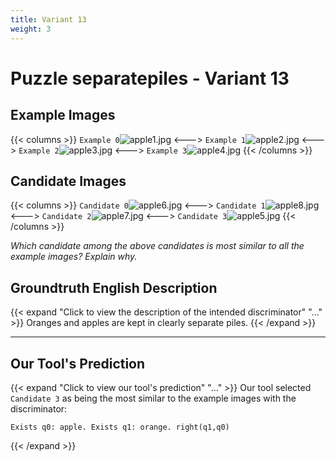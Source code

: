 ```yaml
---
title: Variant 13
weight: 3
---
```


# Puzzle separatepiles - Variant 13

## Example Images
{{< columns >}}
`Example 0`![apple1.jpg](/natscene_data/images/apple1.jpg)
<--->
`Example 1`![apple2.jpg](/natscene_data/images/apple2.jpg)
<--->
`Example 2`![apple3.jpg](/natscene_data/images/apple3.jpg)
<--->
`Example 3`![apple4.jpg](/natscene_data/images/apple4.jpg)
{{< /columns >}}

## Candidate Images
{{< columns >}}
`Candidate 0`![apple6.jpg](/natscene_data/images/apple6.jpg)
<--->
`Candidate 1`![apple8.jpg](/natscene_data/images/apple8.jpg)
<--->
`Candidate 2`![apple7.jpg](/natscene_data/images/apple7.jpg)
<--->
`Candidate 3`![apple5.jpg](/natscene_data/images/apple5.jpg)
{{< /columns >}}

*Which candidate among the above candidates is most similar to all the example images? Explain why.*

## Groundtruth English Description

{{< expand "Click to view the description of the intended discriminator" "..." >}}
Oranges and apples are kept in clearly separate piles.
{{< /expand >}}

---



## Our Tool's Prediction

{{< expand "Click to view our tool's prediction" "..." >}}
Our tool selected `Candidate 3` as being the most similar to the example images with the discriminator:
```plaintext
Exists q0: apple. Exists q1: orange. right(q1,q0)
```
{{< /expand >}}

